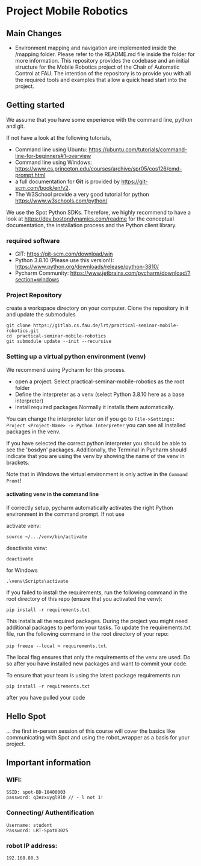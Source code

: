 # Project Mobile Robotics
## Main Changes
- Environment mapping and navigation are implemented inside the /mapping folder. Please refer to the README.md file inside the folder for more information.
This repository provides the codebase and an initial structure for the Mobile Robotics project of the Chair of 
Automatic Control at FAU. The intention of the repository is to provide you with all the required tools and examples that allow a 
quick head start into the project.

## Getting started

We assume that you have some experience with the command line, python and git.

If not have a look at the following tutorials, 
- Command line using Ubuntu: https://ubuntu.com/tutorials/command-line-for-beginners#1-overview
- Command line using Windows: https://www.cs.princeton.edu/courses/archive/spr05/cos126/cmd-prompt.html
- a full documentation for **Git** is provided by https://git-scm.com/book/en/v2.
- The W3School provide a very good tutorial for python https://www.w3schools.com/python/

We use the Spot Python SDKs. Therefore, we highly recommend to have a look at https://dev.bostondynamics.com/readme for 
the conceptual documentation, the installation process and the Python client library.

### required software

- GIT: https://git-scm.com/download/win
- Python 3.8.10 (Please use this version!):  https://www.python.org/downloads/release/python-3810/
- Pycharm Community: https://www.jetbrains.com/pycharm/download/?section=windows

### Project Repository

create a workspace directory on your computer. Clone the repository in it and update the submodules

    git clone https://gitlab.cs.fau.de/lrt/practical-seminar-mobile-robotics.git
    cd  practical-seminar-mobile-robotics
    git submodule update --init --recursive

### Setting up a virtual python environment (venv)

We recommend using Pycharm for this process.

- open a project. Select practical-seminar-mobile-robotics as the root folder
- Define the interpreter as a venv (select Python 3.8.10 here as a base interpreter)
- install required packages Normally it installs them automatically. 

You can change the interpreter later on if you go to `File->Settings: Project <Project-Name> -> Python Interpreter` you can see all installed packages in the venv. 

If you have selected the correct python interpreter you should be able to see the 'bosdyn' packages.
Additionally, the Terminal in Pycharm should indicate that you are using the venv by showing the name of the venv in brackets.

Note that in Windows the virtual environment is only active in the `Command Promt`! 

#### activating venv in the command line
If correctly setup, pycharm automatically activates the right Python environment in the command prompt. If not use 

activate venv: 
    
    source ~/.../venv/bin/activate

deactivate venv: 
    
    deactivate

for Windows

    .\venv\Scripts\activate

If you failed to install the requirements, run the following command in the root directory of this repo (ensure that you activated the venv):

`pip install -r requirements.txt` 

This installs all the required packages. During the project you might need additional packages to perform your tasks. 
To update the requirements.txt file, run the following command in the root directory of your repo:

`pip freeze --local > requirements.txt`.

The local flag ensures that only the requirements of the venv are used. Do so after you have installed new packages and 
want to commit your code.

To ensure that your team is using the latest package requirements run 

`pip install -r requirements.txt` 

after you have pulled your code 

## Hello Spot

... the first in-person session of this course will cover the basics like communicating with Spot and using the robot_wrapper as a basis for your project.

## Important information 

### WIFI:
    SSID: spot-BD-10400003
    password: q3ezxuygl9l0 // - l not 1!

### Connecting/ Authentification
    Username: student
    Password: LRT-Spot03025

### robot IP address:
    192.168.80.3

